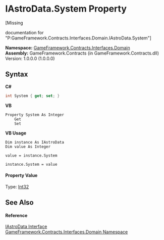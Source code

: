 # IAstroData.System Property 
 

\[Missing <summary> documentation for "P:GameFramework.Contracts.Interfaces.Domain.IAstroData.System"\]

**Namespace:**&nbsp;<a href="97793727-a889-e5c8-8761-77e24633e331">GameFramework.Contracts.Interfaces.Domain</a><br />**Assembly:**&nbsp;GameFramework.Contracts (in GameFramework.Contracts.dll) Version: 1.0.0.0 (1.0.0.0)

## Syntax

**C#**<br />
``` C#
int System { get; set; }
```

**VB**<br />
``` VB
Property System As Integer
	Get
	Set
```

**VB Usage**<br />
``` VB Usage
Dim instance As IAstroData
Dim value As Integer

value = instance.System

instance.System = value
```


#### Property Value
Type: <a href="http://msdn2.microsoft.com/en-us/library/td2s409d" target="_blank">Int32</a>

## See Also


#### Reference
<a href="901b8fd2-a023-4b3f-6f85-7295c295e1c1">IAstroData Interface</a><br /><a href="97793727-a889-e5c8-8761-77e24633e331">GameFramework.Contracts.Interfaces.Domain Namespace</a><br />